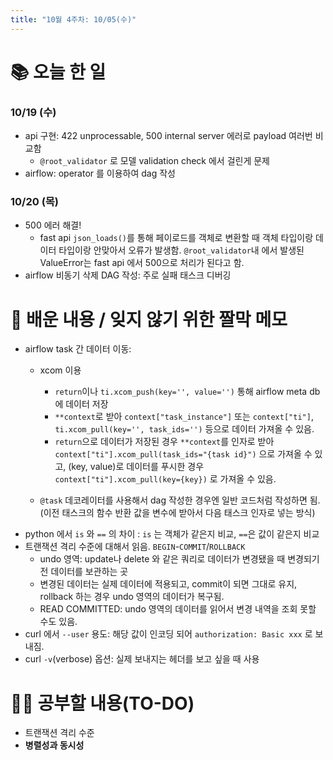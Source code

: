 ```yaml
---
title: "10월 4주차: 10/05(수)"
---
```

# 📚 오늘 한 일 
### 10/19 (수)
* api 구현: 422 unprocessable, 500 internal server 에러로 payload 여러번 비교함
    * `@root_validator` 로 모델 validation check 에서 걸린게 문제
* airflow: operator 를 이용하여 dag 작성

### 10/20 (목)
* 500 에러 해결!
    * fast api `json_loads()`를 통해 페이로드를 객체로 변환할 때 객체 타입이랑 데이터 타입이랑 안맞아서 오류가 발생함.
    `@root_validator`내 에서 발생된 ValueError는 fast api 에서 500으로 처리가 된다고 함.
* airflow 비동기 삭제 DAG 작성: 주로 실패 태스크 디버깅

# 📌 배운 내용 / 잊지 않기 위한 짤막 메모
* airflow task 간 데이터 이동: 
    * xcom 이용
        * `return`이나 `ti.xcom_push(key='', value='')` 통해 airflow meta db에 데이터 저장
        * `**context`로 받아 `context["task_instance"]` 또는 `context["ti"]`, `ti.xcom_pull(key='', task_ids='')` 등으로 데이터 가져올 수 있음.
        * `return`으로 데이터가 저장된 경우 `**context`를 인자로 받아 `context["ti"].xcom_pull(task_ids="{task id}")` 으로 가져올 수 있고, (key, value)로 데이터를 푸시한 경우 `context["ti"].xcom_pull(key={key})` 로 가져올 수 있음.

    * `@task` 데코레이터를 사용해서 dag 작성한 경우엔 일반 코드처럼 작성하면 됨. (이전 태스크의 함수 반환 값을 변수에 받아서 다음 태스크 인자로 넣는 방식)
* python 에서 `is` 와 `==` 의 차이 : `is` 는 객체가 같은지 비교, `==`은 값이 같은지 비교
* 트랜잭션 격리 수준에 대해서 읽음. `BEGIN`-`COMMIT`/`ROLLBACK`
   * undo 영역: update나 delete 와 같은 쿼리로 데이터가 변경됐을 때 변경되기 전 데이터를 보관하는 곳
   * 변경된 데이터는 실제 데이터에 적용되고, commit이 되면 그대로 유지, rollback 하는 경우 undo 영역의 데이터가 복구됨.
   * READ COMMITTED: undo 영역의 데이터를 읽어서 변경 내역을 조회 못할 수도 있음.
* curl 에서 `--user` 용도: 해당 값이 인코딩 되어 `authorization: Basic xxx` 로 보내짐.
* curl `-v`(verbose) 옵션: 실제 보내지는 헤더를 보고 싶을 때 사용


# 🙋‍♀️ 공부할 내용(TO-DO)
* 트랜잭션 격리 수준
* **병렬성과 동시성**